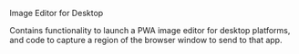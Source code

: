 Image Editor for Desktop

Contains functionality to launch a PWA image editor for desktop platforms,
and code to capture a region of the browser window to send to that app.
